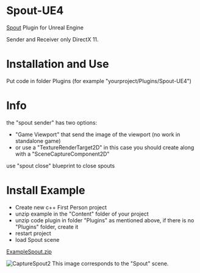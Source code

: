 # Spout-UE4
[Spout](http://spout.zeal.co/) Plugin for Unreal Engine

Sender and Receiver only DirectX 11.

# Installation and Use

Put code in folder Plugins (for example "yourproject/Plugins/Spout-UE4")

# Info

the "spout sender" has two options: 
  * "Game Viewport" that send the image of the viewport (no work in standalone game) 
  * or use a "TextureRenderTarget2D" in this case you should create along with a "SceneCaptureComponent2D"

use "spout close" blueprint to close spouts


# Install Example

* Create new c++ First Person project
* unzip example in the "Content" folder of your project
* unzip code plugin in folder "Plugins" as mentioned above, if there is no "Plugins" folder, create it
* restart project
* load Spout scene

[ExampleSpout.zip](http://aledel.github.io/Spout-UE4/exampleSpoutUE4/ExampleSpout.zip)

![CaptureSpout2](http://aledel.github.io/Spout-UE4/images/spout2.jpg)
This image corresponds to the "Spout" scene. 

